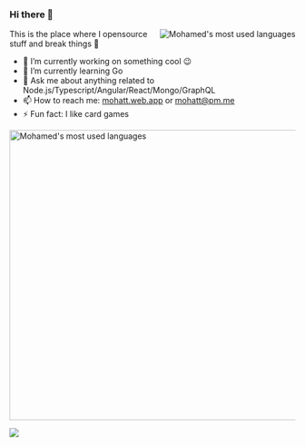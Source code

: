 ### Hi there 👋

<picture>
  <source media="(prefers-color-scheme: dark)" srcset="https://github-readme-stats.vercel.app/api/top-langs/?username=mohatt&count_private=true&show_icons=true&hide_border=true&hide_title=&langs_count=8&layout=compact&theme=github_dark_dimmed">
  <img alt="Mohamed's most used languages" src="https://github-readme-stats.vercel.app/api/top-langs/?username=mohatt&count_private=true&show_icons=true&hide_border=true&hide_title=&langs_count=8&layout=compact&theme=default" align="right" />
</picture>

This is the place where I opensource stuff and break things :rofl:

- 🔭 I’m currently working on something cool :wink:
- 🌱 I’m currently learning Go
- 💬 Ask me about anything related to Node.js/Typescript/Angular/React/Mongo/GraphQL
- 📫 How to reach me: [mohatt.web.app](https://mohatt.web.app) or mohatt@pm.me
- ⚡ Fun fact: I like card games

<picture>
  <source media="(prefers-color-scheme: dark)" srcset="https://github-readme-stats.vercel.app/api?username=mohatt&count_private=true&show_icons=true&custom_title=Activity&theme=github_dark_dimmed">
  <img alt="Mohamed's most used languages" src="https://github-readme-stats.vercel.app/api?username=mohatt&count_private=true&show_icons=true&custom_title=Activity&theme=default" width="512" />
</picture>

![](https://hit.yhype.me/github/profile?user_id=348753)
